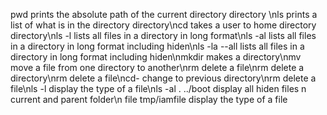 pwd prints the absolute path of the current directory directory \nls prints a list of what is in the directory directory\ncd takes a user to home directory directory\nls -l lists all files in a directory in long format\nls -al lists all files in a directory in long format including hiden\nls -la --all lists all files in a directory in long format including hiden\nmkdir makes a directory\nmv move a file from one directory to another\nrm delete a file\nrm delete a directory\nrm delete a file\ncd- change to previous directory\nrm delete a file\nls -l display the type of a file\nls -al . ../boot display all hiden files n current and parent folder\n file tmp/iamfile display the type of a file
